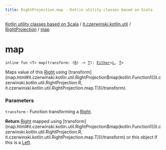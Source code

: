 ```yaml
---
title: RightProjection.map - Kotlin utility classes based on Scala
---
```


[Kotlin utility classes based on Scala](../../index.html) / [it.czerwinski.kotlin.util](../index.html) / [RightProjection](index.html) / [map](./map.html)

# map

`inline fun <T> map(transform: (`[`R`](index.html#R)`) -> `[`T`](map.html#T)`): `[`Either`](../-either/index.html)`<`[`L`](index.html#L)`, `[`T`](map.html#T)`>`

Maps value of this [Right](../-right/index.html) using [transform](map.html#it.czerwinski.kotlin.util.RightProjection$map(kotlin.Function1((it.czerwinski.kotlin.util.RightProjection.R, it.czerwinski.kotlin.util.RightProjection.map.T)))/transform).

### Parameters

`transform` - Function transforming a [Right](../-right/index.html).

**Return**
[Right](../-right/index.html) mapped using [transform](map.html#it.czerwinski.kotlin.util.RightProjection$map(kotlin.Function1((it.czerwinski.kotlin.util.RightProjection.R, it.czerwinski.kotlin.util.RightProjection.map.T)))/transform) or this object if this is a [Left](../-left/index.html).


